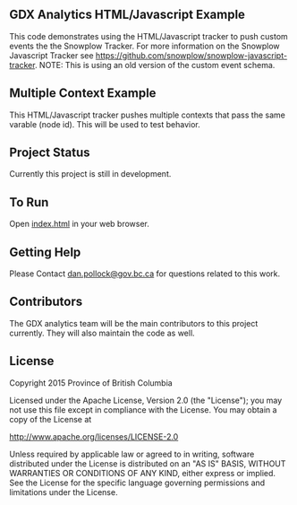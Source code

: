 ## GDX Analytics HTML/Javascript Example

This code demonstrates using the HTML/Javascript tracker to push custom events the the Snowplow Tracker. For more information on the Snowplow Javascript Tracker see https://github.com/snowplow/snowplow-javascript-tracker. NOTE: This is using an old version of the custom event schema. 

## Multiple Context Example

This HTML/Javascript tracker pushes multiple contexts that pass the same varable (node id). This will be used to test behavior.

## Project Status

Currently this project is still in development.

## To Run

Open [index.html](index.html) in your web browser. 

## Getting Help

Please Contact dan.pollock@gov.bc.ca for questions related to this work. 

## Contributors

The GDX analytics team will be the main contributors to this project currently. They will also maintain the code as well. 

## License

Copyright 2015 Province of British Columbia

Licensed under the Apache License, Version 2.0 (the "License");
you may not use this file except in compliance with the License.
You may obtain a copy of the License at

   http://www.apache.org/licenses/LICENSE-2.0

Unless required by applicable law or agreed to in writing, software
distributed under the License is distributed on an "AS IS" BASIS,
WITHOUT WARRANTIES OR CONDITIONS OF ANY KIND, either express or implied.
See the License for the specific language governing permissions and limitations under the License.

